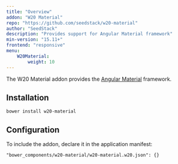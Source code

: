 ```yaml
---
title: "Overview"
addon: "W20 Material"
repo: "https://github.com/seedstack/w20-material"
author: "SeedStack"
description: "Provides support for Angular Material framework"
min-version: "15.11+"
frontend: "responsive"
menu:
    W20Material:
        weight: 10
---
```


The W20 Material addon provides the [Angular Material](https://material.angularjs.org/latest/) framework.

## Installation

```
bower install w20-material
```

## Configuration

To include the addon, declare it in the application manifest:

```
"bower_components/w20-material/w20-material.w20.json": {}
```
